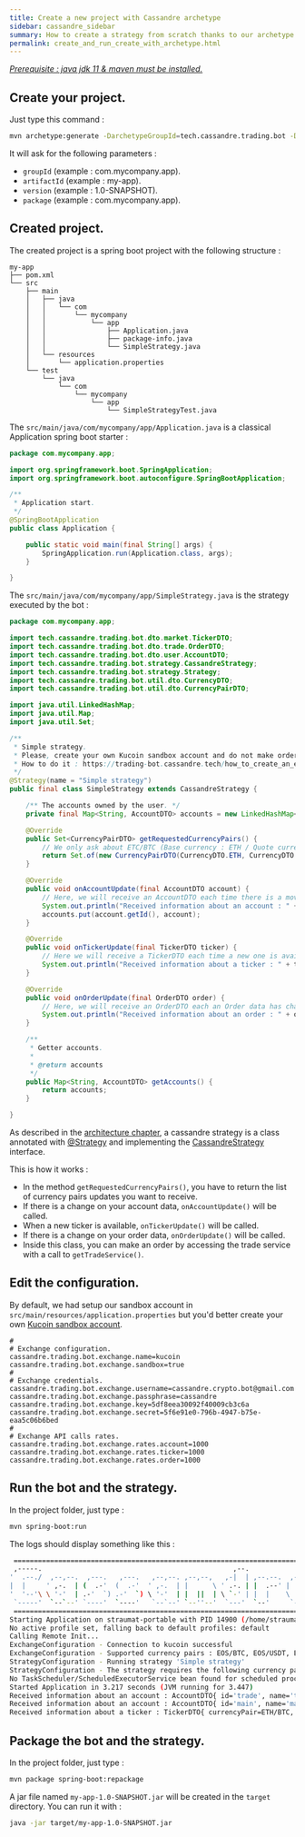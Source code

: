 ```yaml
---
title: Create a new project with Cassandre archetype
sidebar: cassandre_sidebar
summary: How to create a strategy from scratch thanks to our archetype.
permalink: create_and_run_create_with_archetype.html
---
```


*[Prerequisite : java jdk 11 & maven must be installed.](how_to_install_development_tools)*

## Create your project.
Just type this command :
```sh
mvn archetype:generate -DarchetypeGroupId=tech.cassandre.trading.bot -DarchetypeArtifactId=cassandre-trading-bot-spring-boot-starter-archetype`
```
It will ask for the following parameters : 
  * <code>groupId</code> (example : com.mycompany.app).
  * <code>artifactId</code> (example : my-app).
  * <code>version</code> (example : 1.0-SNAPSHOT).
  * <code>package</code> (example : com.mycompany.app).

## Created project.
The created project is a spring boot project with the following structure : 
```
my-app
├── pom.xml
└── src
    ├── main
    │   ├── java
    │   │   └── com
    │   │       └── mycompany
    │   │           └── app
    │   │               ├── Application.java
    │   │               ├── package-info.java
    │   │               └── SimpleStrategy.java
    │   └── resources
    │       └── application.properties
    └── test
        └── java
            └── com
                └── mycompany
                    └── app
                        └── SimpleStrategyTest.java
```
The <code>src/main/java/com/mycompany/app/Application.java</code> is a classical Application spring boot starter :
```java
package com.mycompany.app;

import org.springframework.boot.SpringApplication;
import org.springframework.boot.autoconfigure.SpringBootApplication;

/**
 * Application start.
 */
@SpringBootApplication
public class Application {

	public static void main(final String[] args) {
		SpringApplication.run(Application.class, args);
	}

}
```
The <code>src/main/java/com/mycompany/app/SimpleStrategy.java</code> is the strategy executed by the bot :
```java
package com.mycompany.app;

import tech.cassandre.trading.bot.dto.market.TickerDTO;
import tech.cassandre.trading.bot.dto.trade.OrderDTO;
import tech.cassandre.trading.bot.dto.user.AccountDTO;
import tech.cassandre.trading.bot.strategy.CassandreStrategy;
import tech.cassandre.trading.bot.strategy.Strategy;
import tech.cassandre.trading.bot.util.dto.CurrencyDTO;
import tech.cassandre.trading.bot.util.dto.CurrencyPairDTO;

import java.util.LinkedHashMap;
import java.util.Map;
import java.util.Set;

/**
 * Simple strategy.
 * Please, create your own Kucoin sandbox account and do not make orders with this account.
 * How to do it : https://trading-bot.cassandre.tech/how_to_create_an_exchange_sandbox_for_kucoin.html
 */
@Strategy(name = "Simple strategy")
public final class SimpleStrategy extends CassandreStrategy {

	/** The accounts owned by the user. */
	private final Map<String, AccountDTO> accounts = new LinkedHashMap<>();

	@Override
	public Set<CurrencyPairDTO> getRequestedCurrencyPairs() {
		// We only ask about ETC/BTC (Base currency : ETH / Quote currency : BTC).
		return Set.of(new CurrencyPairDTO(CurrencyDTO.ETH, CurrencyDTO.BTC));
	}

	@Override
	public void onAccountUpdate(final AccountDTO account) {
		// Here, we will receive an AccountDTO each time there is a move on our account.
		System.out.println("Received information about an account : " + account);
		accounts.put(account.getId(), account);
	}

	@Override
	public void onTickerUpdate(final TickerDTO ticker) {
		// Here we will receive a TickerDTO each time a new one is available.
		System.out.println("Received information about a ticker : " + ticker);
	}

	@Override
	public void onOrderUpdate(final OrderDTO order) {
		// Here, we will receive an OrderDTO each an Order data has changed in the exchange.
		System.out.println("Received information about an order : " + order);
	}

	/**
	 * Getter accounts.
	 *
	 * @return accounts
	 */
	public Map<String, AccountDTO> getAccounts() {
		return accounts;
	}

}
```
As described in the [architecture chapter](our_bot_architecture.html), a cassandre strategy is a class annotated with [@Strategy](https://github.com/cassandre-tech/cassandre-trading-bot/blob/development/trading-bot-spring-boot-autoconfigure/src/main/java/tech/cassandre/trading/bot/strategy/Strategy.java) and implementing the [CassandreStrategy](https://github.com/cassandre-tech/cassandre-trading-bot/blob/development/trading-bot-spring-boot-autoconfigure/src/main/java/tech/cassandre/trading/bot/strategy/CassandreStrategy.java) interface.

This is how it works : 
  * In the method <code>getRequestedCurrencyPairs()</code>, you have to return the list of currency pairs updates you want to receive.
  * If there is a change on your account data, <code>onAccountUpdate()</code> will be called.
  * When a new ticker is available, <code>onTickerUpdate()</code> will be called.
  * If there is a change on your order data, <code>onOrderUpdate()</code> will be called. 
  * Inside this class, you can make an order by accessing the trade service with a call to <code>getTradeService()</code>.

## Edit the configuration.
By default, we had setup our sandbox account in  <code>src/main/resources/application.properties</code> but you'd better create your own [Kucoin sandbox account](how_to_create_an_exchange_sandbox_for_kucoin.html). 
```properties
#
# Exchange configuration.
cassandre.trading.bot.exchange.name=kucoin
cassandre.trading.bot.exchange.sandbox=true
#
# Exchange credentials.
cassandre.trading.bot.exchange.username=cassandre.crypto.bot@gmail.com
cassandre.trading.bot.exchange.passphrase=cassandre
cassandre.trading.bot.exchange.key=5df8eea30092f40009cb3c6a
cassandre.trading.bot.exchange.secret=5f6e91e0-796b-4947-b75e-eaa5c06b6bed
#
# Exchange API calls rates.
cassandre.trading.bot.exchange.rates.account=1000
cassandre.trading.bot.exchange.rates.ticker=1000
cassandre.trading.bot.exchange.rates.order=1000
```
  
## Run the bot and the strategy.
In the project folder, just type : 
```sh
mvn spring-boot:run
```
The logs should display something like this : 
```sh
 ==========================================================================
 ,-----.                                               ,--.
'  .--./  ,--,--.  ,---.   ,---.   ,--,--. ,--,--,   ,-|  | ,--.--.  ,---.
|  |     ' ,-.  | (  .-'  (  .-'  ' ,-.  | |      \ ' .-. | |  .--' | .-. :
'  '--'\ \ '-'  | .-'  `) .-'  `) \ '-'  | |  ||  | \ `-' | |  |    \   --.
 `-----'  `--`--' `----'  `----'   `--`--' `--''--'  `---'  `--'     `----'
 ==========================================================================
Starting Application on straumat-portable with PID 14900 (/home/straumat/tmp/tmp2/my-app/target/classes started by straumat in /home/straumat/tmp/tmp2/my-app)
No active profile set, falling back to default profiles: default
Calling Remote Init...
ExchangeConfiguration - Connection to kucoin successful
ExchangeConfiguration - Supported currency pairs : EOS/BTC, EOS/USDT, EOS/ETH, LTC/USDT, LTC/ETH, LTC/BTC, KCS/USDT, KCS/ETH, KCS/BTC, ETH/USDT, BTC/USDT, ETH/BTC, XRP/BTC, XRP/USDT, XRP/ETH
StrategyConfiguration - Running strategy 'Simple strategy'
StrategyConfiguration - The strategy requires the following currency pair(s) : ETH/BTC
No TaskScheduler/ScheduledExecutorService bean found for scheduled processing
Started Application in 3.217 seconds (JVM running for 3.447)
Received information about an account : AccountDTO{ id='trade', name='trade', balances={BTC=BalanceDTO{ currency=BTC, total=0.99999534, available=0.99999533, frozen=1E-8, loaned=0, borrowed=0, withdrawing=0, depositing=0}, ETH=BalanceDTO{ currency=ETH, total=10.0002, available=10.0001, frozen=0.0001, loaned=0, borrowed=0, withdrawing=0, depositing=0}}}
Received information about an account : AccountDTO{ id='main', name='main', balances={BTC=BalanceDTO{ currency=BTC, total=0, available=0, frozen=0, loaned=0, borrowed=0, withdrawing=0, depositing=0}, ETH=BalanceDTO{ currency=ETH, total=0, available=0, frozen=0, loaned=0, borrowed=0, withdrawing=0, depositing=0}, KCS=BalanceDTO{ currency=KCS, total=1000, available=1000, frozen=0, loaned=0, borrowed=0, withdrawing=0, depositing=0}}}
Received information about a ticker : TickerDTO{ currencyPair=ETH/BTC, open=null, last=0.025083, bid=0.025041, ask=0.025088, high=0.025645, low=0.025019, vwap=null, volume=26731.9949959, quoteVolume=677.6588868165302, bidSize=null, askSize=null, timestamp=2020-03-11T15:27:22.038+01:00[Europe/Paris]}
```

## Package the bot and the strategy.
In the project folder, just type : 
```sh
mvn package spring-boot:repackage
```
A jar file named <code>my-app-1.0-SNAPSHOT.jar</code> will be created in the <code>target</code> directory. You can run it with : 
```sh
java -jar target/my-app-1.0-SNAPSHOT.jar
```
